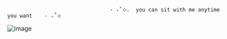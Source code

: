                                      - ₊˚⊹.  you can sit with me anytime you want    - ₊˚⊹
             
             
             
  ![image](https://github.com/user-attachments/assets/fc7a7fd0-c05d-4b13-9357-c006b69b2a5a)



<!--
**github-erro/github-erro** is a ✨ _special_ ✨ repository because its `README.md` (this file) appears on your GitHub profile.

Here are some ideas to get you started:

- 🔭 I’m currently working on ...
- 🌱 I’m currently learning ...
- 👯 I’m looking to collaborate on ...
- 🤔 I’m looking for help with ...
- 💬 Ask me about ...
- 📫 How to reach me: ...
- 😄 Pronouns: ...
- ⚡ Fun fact: ...
-->
